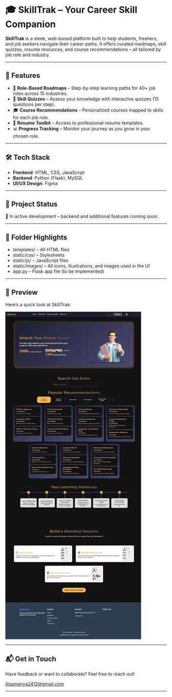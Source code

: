 # 🎓 SkillTrak – Your Career Skill Companion

**SkillTrak** is a sleek, web-based platform built to help students, freshers, and job seekers navigate their career paths. It offers curated roadmaps, skill quizzes, resume resources, and course recommendations – all tailored by job role and industry.

---

## 🌟 Features

- 🧭 **Role-Based Roadmaps** – Step-by-step learning paths for 40+ job roles across 15 industries.
- 🧠 **Skill Quizzes** – Assess your knowledge with interactive quizzes (15 questions per step).
- 🎓 **Course Recommendations** – Personalized courses mapped to skills for each job role.
- 📝 **Resume Toolkit** – Access to professional resume templates.
- 📊 **Progress Tracking** – Monitor your journey as you grow in your chosen role.

---

## 🛠️ Tech Stack

- **Frontend**: HTML, CSS, JavaScript  
- **Backend**: Python (Flask), MySQL  
- **UI/UX Design**: Figma

---

## 🚧 Project Status

🔧 In active development – backend and additional features coming soon.

---

## 📁 Folder Highlights

- templates/ – All HTML files
- static/css/ – Stylesheets
- static/js/ – JavaScript files
- static/images/ – All icons, illustrations, and images used in the UI
- app.py – Flask app file (to be implemented)

---

## 📸 Preview

Here’s a quick look at SkillTrak:

![SkillTrak Preview](static/images/skilltrak-preview.jpeg)

---

## 📬 Get in Touch

Have feedback or want to collaborate? Feel free to reach out!  

 jilsamariya2412@gmail.com

---

